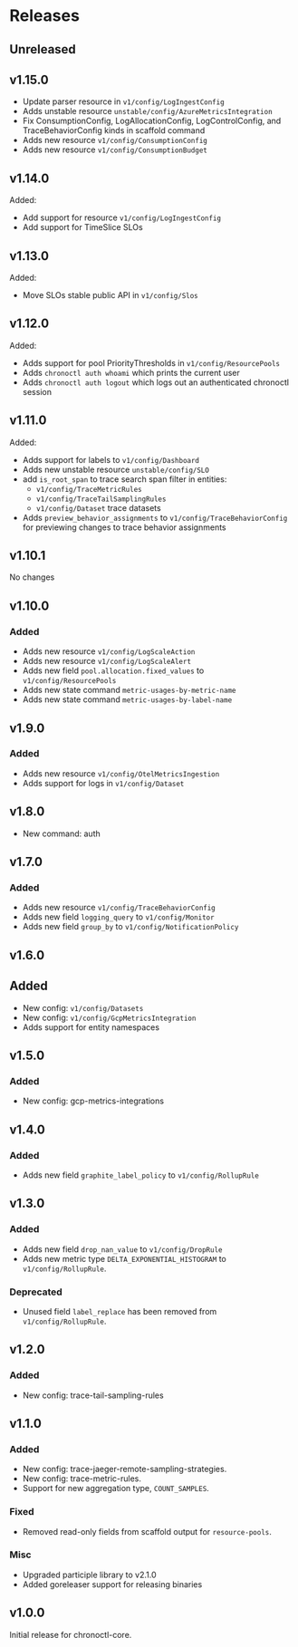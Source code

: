 # Releases

## Unreleased

## v1.15.0

* Update parser resource in `v1/config/LogIngestConfig`
* Adds unstable resource `unstable/config/AzureMetricsIntegration`
* Fix ConsumptionConfig, LogAllocationConfig, LogControlConfig, and TraceBehaviorConfig kinds in scaffold command
* Adds new resource `v1/config/ConsumptionConfig` 
* Adds new resource `v1/config/ConsumptionBudget` 

## v1.14.0

Added:
* Add support for resource `v1/config/LogIngestConfig`
* Add support for TimeSlice SLOs

## v1.13.0

Added:
* Move SLOs stable public API in `v1/config/Slos`

## v1.12.0

Added:
* Adds support for pool PriorityThresholds in `v1/config/ResourcePools`
* Adds `chronoctl auth whoami` which prints the current user
* Adds `chronoctl auth logout` which logs out an authenticated chronoctl session

## v1.11.0

Added:
* Adds support for labels to `v1/config/Dashboard`
* Adds new unstable resource `unstable/config/SLO`
* add `is_root_span` to trace search span filter in entities:
  * `v1/config/TraceMetricRules`
  * `v1/config/TraceTailSamplingRules`
  * `v1/config/Dataset` trace datasets
* Adds `preview_behavior_assignments` to `v1/config/TraceBehaviorConfig` for previewing changes to trace behavior assignments

## v1.10.1

No changes

## v1.10.0

### Added
* Adds new resource `v1/config/LogScaleAction`
* Adds new resource `v1/config/LogScaleAlert`
* Adds new field `pool.allocation.fixed_values` to `v1/config/ResourcePools`
* Adds new state command `metric-usages-by-metric-name`
* Adds new state command `metric-usages-by-label-name`

## v1.9.0

### Added
* Adds new resource `v1/config/OtelMetricsIngestion`
* Adds support for logs in `v1/config/Dataset`

## v1.8.0

* New command: auth

## v1.7.0

### Added
* Adds new resource `v1/config/TraceBehaviorConfig`
* Adds new field `logging_query` to `v1/config/Monitor`
* Adds new field `group_by` to `v1/config/NotificationPolicy`

## v1.6.0

## Added
* New config: `v1/config/Datasets`
* New config: `v1/config/GcpMetricsIntegration`
* Adds support for entity namespaces

## v1.5.0

### Added
* New config: gcp-metrics-integrations

## v1.4.0

### Added
* Adds new field `graphite_label_policy` to `v1/config/RollupRule`

## v1.3.0

### Added
* Adds new field `drop_nan_value` to `v1/config/DropRule`
* Adds new metric type `DELTA_EXPONENTIAL_HISTOGRAM` to `v1/config/RollupRule`.

### Deprecated
* Unused field `label_replace` has been removed from `v1/config/RollupRule`.

## v1.2.0

### Added
- New config: trace-tail-sampling-rules

## v1.1.0

### Added
 - New config: trace-jaeger-remote-sampling-strategies.
 - New config: trace-metric-rules.
 - Support for new aggregation type, `COUNT_SAMPLES`.

### Fixed
 - Removed read-only fields from scaffold output for `resource-pools`.

### Misc
 - Upgraded participle library to v2.1.0
 - Added goreleaser support for releasing binaries

## v1.0.0

Initial release for chronoctl-core.

